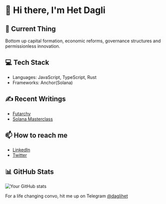 # 👋 Hi there, I'm Het Dagli

## 🚀 Current Thing
Bottom up capital formation, economic reforms, governance structures and permissionless innovation.

## 💻 Tech Stack
- Languages: JavaScript, TypeScript, Rust
- Frameworks: Anchor(Solana)

## ✍️ Recent Writings
- [Futarchy](https://substack.com/home/post/p-142028512)
- [Solana Masterclass](https://medium.com/@het2341999)

## 📫 How to reach me
- [LinkedIn](https://www.linkedin.com/in/hetdagli/)
- [Twitter](https://x.com/daglihet)

## 📊 GitHub Stats
![Your GitHub stats](https://github-readme-stats.vercel.app/api?username=hetdagli234&show_icons=true&theme=radical)

For a life changing convo, hit me up on Telegram [@daglihet](https://t.me/daglihet)